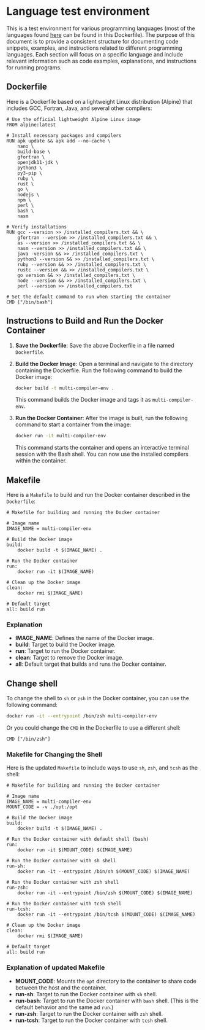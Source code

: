 # Language test environment

This is a test environment for various programming languages (most of the languages found [here](Languages.md) can be found in this Dockerfile). The purpose of this document is to provide a consistent structure for documenting code snippets, examples, and instructions related to different programming languages. Each section will focus on a specific language and include relevant information such as code examples, explanations, and instructions for running programs.

## Dockerfile
Here is a Dockerfile based on a lightweight Linux distribution (Alpine) that includes GCC, Fortran, Java, and several other compilers:

```Docker
# Use the official lightweight Alpine Linux image
FROM alpine:latest

# Install necessary packages and compilers
RUN apk update && apk add --no-cache \
    nano \
    build-base \
    gfortran \
    openjdk11-jdk \
    python3 \
    py3-pip \
    ruby \
    rust \
    go \
    nodejs \
    npm \
    perl \
    bash \
    nasm

# Verify installations
RUN gcc --version >> /installed_compilers.txt && \
    gfortran --version >> /installed_compilers.txt && \
    as --version >> /installed_compilers.txt && \
    nasm --version >> /installed_compilers.txt && \
    java -version && >> /installed_compilers.txt \
    python3 --version && >> /installed_compilers.txt \
    ruby --version && >> /installed_compilers.txt \
    rustc --version && >> /installed_compilers.txt \
    go version && >> /installed_compilers.txt \
    node --version && >> /installed_compilers.txt \
    perl --version >> /installed_compilers.txt

# Set the default command to run when starting the container
CMD ["/bin/bash"]
```

## Instructions to Build and Run the Docker Container

1. **Save the Dockerfile**: Save the above Dockerfile in a file named `Dockerfile`.

2. **Build the Docker Image**: Open a terminal and navigate to the directory containing the Dockerfile. Run the following command to build the Docker image:

   ```sh
   docker build -t multi-compiler-env .
   ```

   This command builds the Docker image and tags it as `multi-compiler-env`.

3. **Run the Docker Container**: After the image is built, run the following command to start a container from the image:

   ```sh
   docker run -it multi-compiler-env
   ```

   This command starts the container and opens an interactive terminal session with the Bash shell. You can now use the installed compilers within the container.

## Makefile

Here is a `Makefile` to build and run the Docker container described in the `Dockerfile`:

```Make
# Makefile for building and running the Docker container

# Image name
IMAGE_NAME = multi-compiler-env

# Build the Docker image
build:
	docker build -t $(IMAGE_NAME) .

# Run the Docker container
run:
	docker run -it $(IMAGE_NAME)

# Clean up the Docker image
clean:
	docker rmi $(IMAGE_NAME)

# Default target
all: build run
```

### Explanation
- **IMAGE_NAME**: Defines the name of the Docker image.
- **build**: Target to build the Docker image.
- **run**: Target to run the Docker container.
- **clean**: Target to remove the Docker image.
- **all**: Default target that builds and runs the Docker container.


## Change shell
To change the shell to `sh` or `zsh` in the Docker container, you can use the following command:

```sh
docker run -it --entrypoint /bin/zsh multi-compiler-env
```

Or you could change the `CMD` in the Dockerfile to use a different shell:

```Docker
CMD ["/bin/zsh"]
```

### Makefile for Changing the Shell

Here is the updated `Makefile` to include ways to use `sh`, `zsh`, and `tcsh` as the shell:

```Make
# Makefile for building and running the Docker container

# Image name
IMAGE_NAME = multi-compiler-env
MOUNT_CODE = -v ./opt:/opt

# Build the Docker image
build:
	docker build -t $(IMAGE_NAME) .

# Run the Docker container with default shell (bash)
run:
	docker run -it $(MOUNT_CODE) $(IMAGE_NAME)

# Run the Docker container with sh shell
run-sh:
	docker run -it --entrypoint /bin/sh $(MOUNT_CODE) $(IMAGE_NAME)

# Run the Docker container with zsh shell
run-zsh:
	docker run -it --entrypoint /bin/zsh $(MOUNT_CODE) $(IMAGE_NAME)

# Run the Docker container with tcsh shell
run-tcsh:
	docker run -it --entrypoint /bin/tcsh $(MOUNT_CODE) $(IMAGE_NAME)

# Clean up the Docker image
clean:
	docker rmi $(IMAGE_NAME)

# Default target
all: build run

```

### Explanation of updated Makefile
- **MOUNT_CODE**: Mounts the `opt` directory to the container to share code between the host and the container.
- **run-sh**: Target to run the Docker container with `sh` shell.
- **run-bash**: Target to run the Docker container with `bash` shell. (This is the default behavior and the same ad `run`.)
- **run-zsh**: Target to run the Docker container with `zsh` shell.
- **run-tcsh**: Target to run the Docker container with `tcsh` shell.
